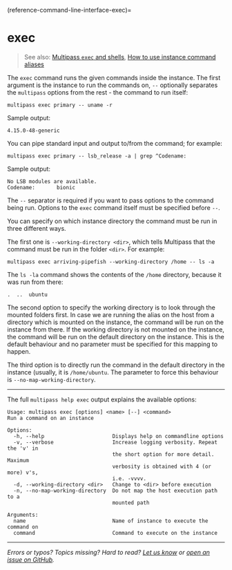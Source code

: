 (reference-command-line-interface-exec)=
# exec

> See also: [Multipass `exec` and shells](/explanation/multipass-exec-and-shells), [How to use instance command aliases](/how-to-guides/manage-instances/use-instance-command-aliases)

The `exec` command runs the given commands inside the instance. The first argument is the instance to run the commands on, `--` optionally separates the `multipass` options from the rest - the command to run itself:

```{code-block} text
multipass exec primary -- uname -r
```

Sample output:

```{code-block} text
4.15.0-48-generic
```

You can pipe standard input and output to/from the command; for example:

```{code-block} text
multipass exec primary -- lsb_release -a | grep ^Codename:
```

Sample output:

```{code-block} text
No LSB modules are available.
Codename:       bionic
```

The `--` separator is required if you want to pass options to the command being run. Options to the `exec` command itself must be specified before `--`.

You can specify on which instance directory the command must be run in three different ways.

The first one is `--working-directory <dir>`, which tells Multipass that the command must be run in the folder `<dir>`. For example:

```{code-block} text
multipass exec arriving-pipefish --working-directory /home -- ls -a
```

The `ls -la` command shows the contents of the `/home` directory, because it was run from there:

```{code-block} text
.  ..  ubuntu
```

The second option to specify the working directory is to look through the mounted folders first. In case we are running the alias on the host from a directory which is mounted on the instance, the command will be run on the instance from there. If the working directory is not mounted on the instance, the command will be run on the default directory on the instance. This is the default behaviour and no parameter must be specified for this mapping to happen.

The third option is to directly run the command in the default directory in the instance (usually, it is `/home/ubuntu`. The parameter to force this behaviour is `--no-map-working-directory`.

---

The full `multipass help exec` output explains the available options:

```{code-block} text
Usage: multipass exec [options] <name> [--] <command>
Run a command on an instance

Options:
  -h, --help                      Displays help on commandline options
  -v, --verbose                   Increase logging verbosity. Repeat the 'v' in
                                  the short option for more detail. Maximum
                                  verbosity is obtained with 4 (or more) v's,
                                  i.e. -vvvv.
  -d, --working-directory <dir>   Change to <dir> before execution
  -n, --no-map-working-directory  Do not map the host execution path to a
                                  mounted path

Arguments:
  name                            Name of instance to execute the command on
  command                         Command to execute on the instance
```

---

*Errors or typos? Topics missing? Hard to read? <a href="https://docs.google.com/forms/d/e/1FAIpQLSd0XZDU9sbOCiljceh3rO_rkp6vazy2ZsIWgx4gsvl_Sec4Ig/viewform?usp=pp_url&entry.317501128=https://canonical.com/multipass/docs/exec-command" target="_blank">Let us know</a> or <a href="https://github.com/canonical/multipass/issues/new/choose" target="_blank">open an issue on GitHub</a>.*
